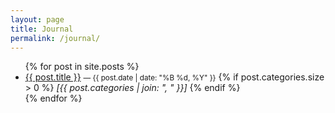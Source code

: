 ```yaml
---
layout: page
title: Journal
permalink: /journal/
---
```


<ul>
  {% for post in site.posts %}
    <li>
      <a href="{{ post.url | relative_url }}">{{ post.title }}</a>
      <small> — {{ post.date | date: "%B %d, %Y" }}</small>
      {% if post.categories.size > 0 %}
        <em>[{{ post.categories | join: ", " }}]</em>
      {% endif %}
    </li>
  {% endfor %}
</ul>

